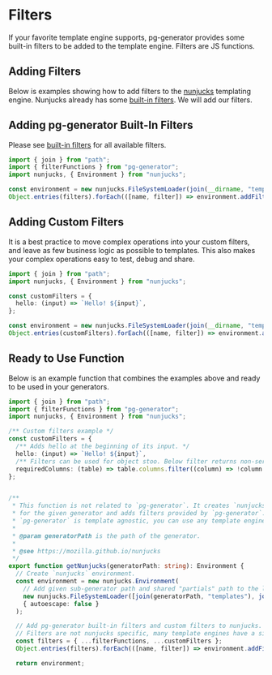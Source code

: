 # Filters

If your favorite template engine supports, pg-generator provides some built-in filters to be added to the template engine. Filters are JS functions.

## Adding Filters

Below is examples showing how to add filters to the [nunjucks](https://mozilla.github.io/nunjucks/) templating engine. Nunjucks already has some [built-in filters](https://mozilla.github.io/nunjucks/templating.html#builtin-filters). We will add our filters.

## Adding pg-generator Built-In Filters

Please see [built-in filters](/nav.02.api/modules/filterfunctions) for all available filters.

```ts
import { join } from "path";
import { filterFunctions } from "pg-generator";
import nunjucks, { Environment } from "nunjucks";

const environment = new nunjucks.FileSystemLoader(join(__dirname, "templates"));
Object.entries(filters).forEach(([name, filter]) => environment.addFilter(name, filter));
```

## Adding Custom Filters

It is a best practice to move complex operations into your custom filters, and leave as few business logic as possible to templates. This also makes your complex operations easy to test, debug and share.

```ts
import { join } from "path";
import nunjucks, { Environment } from "nunjucks";

const customFilters = {
  hello: (input) => `Hello! ${input}`,
};

const environment = new nunjucks.FileSystemLoader(join(__dirname, "templates"));
Object.entries(customFilters).forEach(([name, filter]) => environment.addFilter(name, filter));
```

## Ready to Use Function

Below is an example function that combines the examples above and ready to be used in your generators.

```ts
import { join } from "path";
import { filterFunctions } from "pg-generator";
import nunjucks, { Environment } from "nunjucks";

/** Custom filters example */
const customFilters = {
  /** Adds hello at the beginning of its input. */
  hello: (input) => `Hello! ${input}`,
  /** Filters can be used for object stoo. Below filter returns non-serial required columns. */
  requiredColumns: (table) => table.columns.filter((column) => !column.isSerial && column.notNull),
};


/**
 * This function is not related to `pg-generator`. It creates `nunjucks` template engine environment
 * for the given generator and adds filters provided by `pg-generator`.
 * `pg-generator` is template agnostic, you can use any template engine.
 *
 * @param generatorPath is the path of the generator.
 *
 * @see https://mozilla.github.io/nunjucks
 */
export function getNunjucks(generatorPath: string): Environment {
  // Create `nunjucks` environment.
  const environment = new nunjucks.Environment(
    // Add given sub-generator path and shared "partials" path to the list of template paths.
    new nunjucks.FileSystemLoader([join(generatorPath, "templates"), join(__dirname, "../partials")]),
    { autoescape: false }
  );

  // Add pg-generator built-in filters and custom filters to nunjucks.
  // Filters are not nunjucks specific, many template engines have a similar mechanism.
  const filters = { ...filterFunctions, ...customFilters };
  Object.entries(filters).forEach(([name, filter]) => environment.addFilter(name, filter));

  return environment;
```
